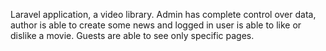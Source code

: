 Laravel application, a video library. Admin has complete control over data, author is able to create some news and logged in user is able to like or dislike a movie. Guests are able to see only specific pages.

